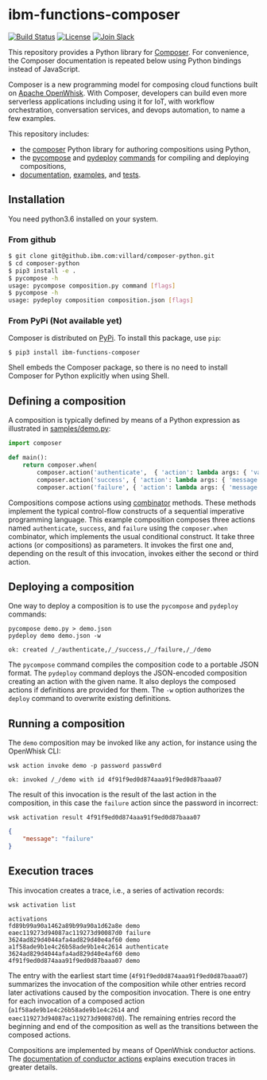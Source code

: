 <!--
#
# Licensed to the Apache Software Foundation (ASF) under one or more
# contributor license agreements.  See the NOTICE file distributed with
# this work for additional information regarding copyright ownership.
# The ASF licenses this file to You under the Apache License, Version 2.0
# (the "License"); you may not use this file except in compliance with
# the License.  You may obtain a copy of the License at
#
#     http://www.apache.org/licenses/LICENSE-2.0
#
# Unless required by applicable law or agreed to in writing, software
# distributed under the License is distributed on an "AS IS" BASIS,
# WITHOUT WARRANTIES OR CONDITIONS OF ANY KIND, either express or implied.
# See the License for the specific language governing permissions and
# limitations under the License.
#
-->
# ibm-functions-composer

[![Build Status](https://travis-ci.org/lionelvillard/incubator-openwhisk-composer-python.svg?branch=master)](https://travis-ci.org/lionelvillard/incubator-openwhisk-composer-python)
[![License](https://img.shields.io/badge/license-Apache%202.0-blue.svg)](https://opensource.org/licenses/Apache-2.0)
[![Join
Slack](https://img.shields.io/badge/join-slack-9B69A0.svg)](http://slack.openwhisk.org/)

This repository provides a Python library for [Composer](https://github.com/apache/incubator-openwhisk-composer). For convenience, the Composer documentation is repeated below using Python bindings instead of JavaScript.

Composer is a new programming model for composing cloud functions built on
[Apache OpenWhisk](https://github.com/apache/incubator-openwhisk). With
Composer, developers can build even more serverless applications including using
it for IoT, with workflow orchestration, conversation services, and devops
automation, to name a few examples.

This repository includes:
* the [composer](docs/COMPOSER.md) Python library for authoring compositions using Python,
* the [pycompose](src/pycompose/__main__.py) and [pydeploy](src/pydeploy/__main__.py)
  [commands](docs/COMMANDS.md) for compiling and deploying compositions,
* [documentation](docs), [examples](samples), and [tests](tests).

## Installation 

You need python3.6 installed on your system.

### From github

```bash
$ git clone git@github.ibm.com:villard/composer-python.git
$ cd composer-python
$ pip3 install -e .
$ pycompose -h
usage: pycompose composition.py command [flags]
$ pycompose -h
usage: pydeploy composition composition.json [flags]
```

### From PyPi (**Not available yet**)

Composer is distributed on [PyPi](https://pypi.org/). To install this package, use `pip`:
```
$ pip3 install ibm-functions-composer
```
Shell embeds the Composer package, so there is no need to install
Composer for Python explicitly when using Shell.

## Defining a composition

A composition is typically defined by means of a Python expression as
illustrated in [samples/demo.py](samples/demo.py):

```python
import composer

def main():
    return composer.when(
        composer.action('authenticate',  { 'action': lambda args: { 'value': args['password'] == 'abc123' } }),
        composer.action('success', { 'action': lambda args: { 'message': 'success' } }),
        composer.action('failure', { 'action': lambda args: { 'message': 'failure' } }))
```
Compositions compose actions using [combinator](docs/COMBINATORS.md) methods. These methods
implement the typical control-flow constructs of a sequential imperative
programming language. This example composition composes three actions named
`authenticate`, `success`, and `failure` using the `composer.when` combinator,
which implements the usual conditional construct. It take three actions (or
compositions) as parameters. It invokes the first one and, depending on the
result of this invocation, invokes either the second or third action.

## Deploying a composition

One way to deploy a composition is to use the `pycompose` and `pydeploy` commands:
```
pycompose demo.py > demo.json
pydeploy demo demo.json -w
```
```
ok: created /_/authenticate,/_/success,/_/failure,/_/demo
```
The `pycompose` command compiles the composition code to a portable JSON format.
The `pydeploy` command deploys the JSON-encoded composition creating an action
with the given name. It also deploys the composed actions if definitions are
provided for them. The `-w` option authorizes the `deploy` command to overwrite
existing definitions.

## Running a composition

The `demo` composition may be invoked like any action, for instance using the
OpenWhisk CLI:
```
wsk action invoke demo -p password passw0rd
```
```
ok: invoked /_/demo with id 4f91f9ed0d874aaa91f9ed0d87baaa07
```
The result of this invocation is the result of the last action in the
composition, in this case the `failure` action since the password in incorrect:
```
wsk activation result 4f91f9ed0d874aaa91f9ed0d87baaa07
```
```json
{
    "message": "failure"
}
```
## Execution traces

This invocation creates a trace, i.e., a series of activation records:
```
wsk activation list
```
```
activations
fd89b99a90a1462a89b99a90a1d62a8e demo
eaec119273d94087ac119273d90087d0 failure
3624ad829d4044afa4ad829d40e4af60 demo
a1f58ade9b1e4c26b58ade9b1e4c2614 authenticate
3624ad829d4044afa4ad829d40e4af60 demo
4f91f9ed0d874aaa91f9ed0d87baaa07 demo
```
The entry with the earliest start time (`4f91f9ed0d874aaa91f9ed0d87baaa07`)
summarizes the invocation of the composition while other entries record later
activations caused by the composition invocation. There is one entry for each
invocation of a composed action (`a1f58ade9b1e4c26b58ade9b1e4c2614` and
`eaec119273d94087ac119273d90087d0`). The remaining entries record the beginning
and end of the composition as well as the transitions between the composed
actions.

Compositions are implemented by means of OpenWhisk conductor actions. The
[documentation of conductor
actions](https://github.com/apache/incubator-openwhisk/blob/master/docs/conductors.md)
explains execution traces in greater details.
